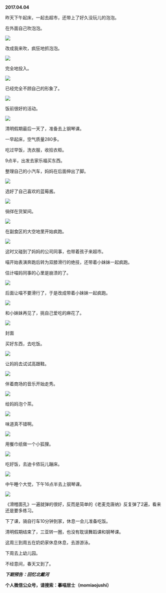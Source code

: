 
          
            
**2017.04.04**

昨天下午起床，一起去超市，还带上了好久没玩儿的泡泡。

在外面自己吹泡泡。




![](//upload-images.jianshu.io/upload_images/51001-b8a2a1d722d6bcf3.jpg)




改成我来吹，疯狂地抓泡泡。




![](//upload-images.jianshu.io/upload_images/51001-f14173bc30a836fe.jpg)




完全地投入。




![](//upload-images.jianshu.io/upload_images/51001-de57bdd3c7604c46.jpg)




已经完全不顾自己的形象了。




![](//upload-images.jianshu.io/upload_images/51001-87c7cd08f81a5ad5.jpg)




饭前很好的活动。




![](//upload-images.jianshu.io/upload_images/51001-81b8b5c862af3f1d.jpg)




清明假期最后一天了，准备去上钢琴课。

一早起床，空气质量280多。

吃过早饭，洗衣服，收拾衣柜。

9点半，出发去家乐福买东西。

整理自己的小汽车，妈妈在后面伸出了脚。




![](//upload-images.jianshu.io/upload_images/51001-b644437ed89e8111.jpg)




选好了自己喜欢的蓝莓酱。




![](//upload-images.jianshu.io/upload_images/51001-db260eab44893b24.jpg)




徜徉在货架间。




![](//upload-images.jianshu.io/upload_images/51001-6e47982057410b88.jpg)




在副食区的大空地里开始疯跑。




![](//upload-images.jianshu.io/upload_images/51001-e8a221213d16f2cd.jpg)




这时又碰到了妈妈的公司同事，也带着孩子来超市。

喵开始表演奔跑后转为双膝滑行的绝技，还带着小妹妹一起疯跑。

估计喵妈同事的心里是崩溃的了。




![](//upload-images.jianshu.io/upload_images/51001-a836cde318293055.jpg)




后面让喵不要滑行了，于是改成带着小妹妹一起疯跑。




![](//upload-images.jianshu.io/upload_images/51001-c9029b08a1cc86b7.jpg)




和小妹妹再见了，挑自己爱吃的麻花了。




![](//upload-images.jianshu.io/upload_images/51001-2a46d969776a89e3.jpg)

封面


买好东西，去吃饭。




![](//upload-images.jianshu.io/upload_images/51001-d7010b91d177b899.jpg)




让妈妈去试试高跟鞋。




![](//upload-images.jianshu.io/upload_images/51001-49e61a2041db5184.jpg)




伴着商场的音乐开始走秀。




![](//upload-images.jianshu.io/upload_images/51001-f18c4156f2bb50d4.jpg)




给妈妈泡个茶。




![](//upload-images.jianshu.io/upload_images/51001-5b6d8ddae27d9747.jpg)




味道真不错啊。




![](//upload-images.jianshu.io/upload_images/51001-dd71657fc6652776.jpg)




用餐巾纸做一个小狐狸。




![](//upload-images.jianshu.io/upload_images/51001-4e8ea65d78a548ce.jpg)




吃好饭，去迪卡侬玩儿蹦床。




![](//upload-images.jianshu.io/upload_images/51001-e3f455295d94cb71.jpg)




中午睡个大觉，下午16点半去上钢琴课。




![](//upload-images.jianshu.io/upload_images/51001-40d73ce045c4b456.jpg)




《滑稽面孔》一遍就弹的很好，反而是简单的《老麦克唐纳》反复弹了2遍，看来还是要多练习。

下了课，骑自行车10分钟到家，休息一会儿准备吃饭。

清明假期结束了，三亚转一圈，也没有耽误舞蹈课和钢琴课。

这周三到周五在奶奶家休息休息，去游游泳。

下周去上幼儿园。

不经意间，春天又到了。


***下期预告：回忆北戴河***


**个人微信公众号，请搜索：摹喵居士（momiaojushi）**

          
        